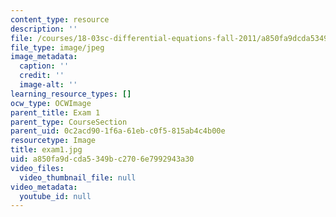 ```yaml
---
content_type: resource
description: ''
file: /courses/18-03sc-differential-equations-fall-2011/a850fa9dcda5349bc2706e7992943a30_exam1.jpg
file_type: image/jpeg
image_metadata:
  caption: ''
  credit: ''
  image-alt: ''
learning_resource_types: []
ocw_type: OCWImage
parent_title: Exam 1
parent_type: CourseSection
parent_uid: 0c2acd90-1f6a-61eb-c0f5-815ab4c4b00e
resourcetype: Image
title: exam1.jpg
uid: a850fa9d-cda5-349b-c270-6e7992943a30
video_files:
  video_thumbnail_file: null
video_metadata:
  youtube_id: null
---
```

